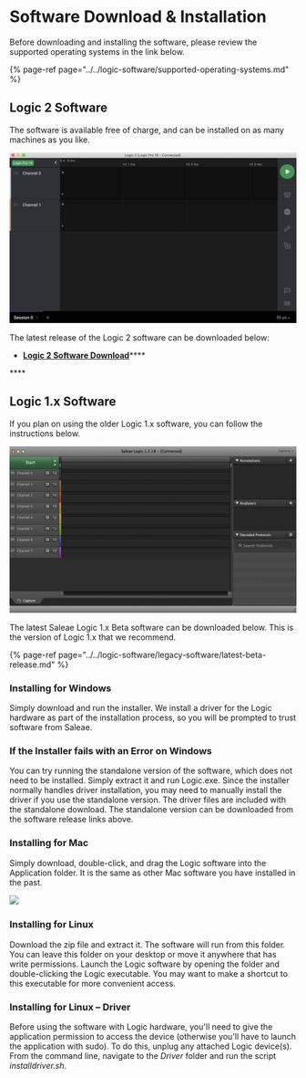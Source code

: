 # Software Download & Installation

Before downloading and installing the software, please review the supported operating systems in the link below.

{% page-ref page="../../logic-software/supported-operating-systems.md" %}

## **Logic 2 Software**

The software is available free of charge, and can be installed on as many machines as you like.

![](../../.gitbook/assets/screen-shot-2020-09-03-at-6.52.16-pm%20%286%29.png)

The latest release of the Logic 2 software can be downloaded below:

* [**Logic 2 Software Download**](https://ideas.saleae.com/f/changelog/)\*\*\*\*

\*\*\*\*

## Logic 1.x Software

If you plan on using the older Logic 1.x software, you can follow the instructions below.

![](../../.gitbook/assets/screen-shot-2020-09-03-at-7.00.12-pm%20%281%29.png)

The latest Saleae Logic 1.x Beta software can be downloaded below. This is the version of Logic 1.x that we recommend.

{% page-ref page="../../logic-software/legacy-software/latest-beta-release.md" %}

### **Installing for Windows**

Simply download and run the installer. We install a driver for the Logic hardware as part of the installation process, so you will be prompted to trust software from Saleae.

### **If the Installer fails with an Error on Windows**

You can try running the standalone version of the software, which does not need to be installed. Simply extract it and run Logic.exe. Since the installer normally handles driver installation, you may need to manually install the driver if you use the standalone version. The driver files are included with the standalone download. The standalone version can be downloaded from the software release links above.

### **Installing for Mac**

Simply download, double-click, and drag the Logic software into the Application folder. It is the same as other Mac software you have installed in the past.

![](https://trello-attachments.s3.amazonaws.com/57215c9156830ea18c233b08/598x252/840af37d70fab6d86f4fff3db5136566/osx_install.png)

### **Installing for Linux**

Download the zip file and extract it. The software will run from this folder. You can leave this folder on your desktop or move it anywhere that has write permissions. Launch the Logic software by opening the folder and double-clicking the Logic executable. You may want to make a shortcut to this executable for more convenient access.

### **Installing for Linux – Driver**

Before using the software with Logic hardware, you'll need to give the application permission to access the device \(otherwise you'll have to launch the application with sudo\). To do this, unplug any attached Logic device\(s\). From the command line, navigate to the _Driver_ folder and run the script _installdriver.sh_.

